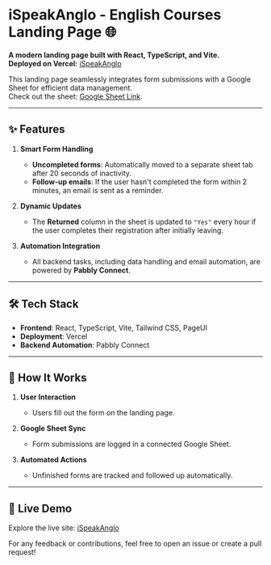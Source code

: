 # iSpeakAnglo - English Courses Landing Page 🌐

**A modern landing page built with React, TypeScript, and Vite.**  
**Deployed on Vercel:** [iSpeakAnglo](https://ispeakanglo.vercel.app)  

This landing page seamlessly integrates form submissions with a Google Sheet for efficient data management.  
Check out the sheet: [Google Sheet Link](https://docs.google.com/spreadsheets/d/1MqjnSELucZI-DMGa30dbmY0JLZPtUOzkRTiwahsjlks/edit?usp=sharing).

---

## ✨ Features

1. **Smart Form Handling**  
   - **Uncompleted forms**: Automatically moved to a separate sheet tab after 20 seconds of inactivity.  
   - **Follow-up emails**: If the user hasn't completed the form within 2 minutes, an email is sent as a reminder.  

2. **Dynamic Updates**  
   - The **Returned** column in the sheet is updated to `"Yes"` every hour if the user completes their registration after initially leaving.

3. **Automation Integration**  
   - All backend tasks, including data handling and email automation, are powered by **Pabbly Connect**.

---

## 🛠️ Tech Stack

- **Frontend**: React, TypeScript, Vite, Tailwind CSS, PageUI  
- **Deployment**: Vercel  
- **Backend Automation**: Pabbly Connect  

---

## 🚀 How It Works

1. **User Interaction**  
   - Users fill out the form on the landing page.

2. **Google Sheet Sync**  
   - Form submissions are logged in a connected Google Sheet.

3. **Automated Actions**  
   - Unfinished forms are tracked and followed up automatically.

---

## 🔗 Live Demo

Explore the live site: [iSpeakAnglo](https://ispeakanglo.vercel.app)  

For any feedback or contributions, feel free to open an issue or create a pull request!
